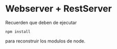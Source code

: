 # Webserver + RestServer

Recuerden que deben de ejecutar

```npm install```

para reconstruir los modulos de node.